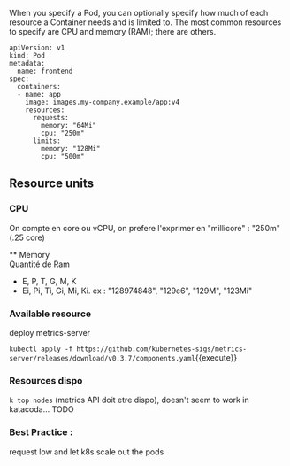 When you specify a Pod, you can optionally specify how much of each resource a Container needs and is limited to. The most common resources to specify are CPU and memory (RAM); there are others.

```
apiVersion: v1
kind: Pod
metadata:
  name: frontend
spec:
  containers:
  - name: app
    image: images.my-company.example/app:v4
    resources:
      requests:
        memory: "64Mi"
        cpu: "250m"
      limits:
        memory: "128Mi"
        cpu: "500m"
```

## Resource units 
### CPU 
   On compte en core ou vCPU, on prefere l'exprimer en "millicore" : "250m" (.25 core)
   
** Memory   
   Quantité de Ram
   - E, P, T, G, M, K 
   - Ei, Pi, Ti, Gi, Mi, Ki.
   ex : "128974848", "129e6", "129M", "123Mi"

### Available resource
deploy metrics-server

`kubectl apply -f https://github.com/kubernetes-sigs/metrics-server/releases/download/v0.3.7/components.yaml`{{execute}}

### Resources dispo
`k top nodes` (metrics API doit etre dispo), doesn't seem to work in katacoda... TODO

### Best Practice :
request low and let k8s scale out the pods

